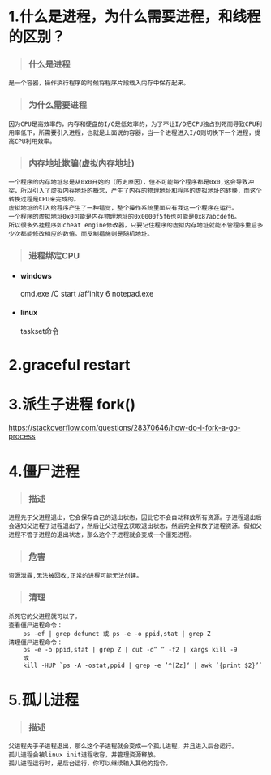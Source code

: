 # 1.什么是进程，为什么需要进程，和线程的区别？
> ### 什么是进程
    是一个容器，操作执行程序的时候将程序片段载入内存中保存起来。
> ### 为什么需要进程
    因为CPU是高效率的，内存和硬盘的I/O是低效率的，为了不让I/O把CPU独占到死而导致CPU利用率低下，所需要引入进程，也就是上面说的容器，当一个进程进入I/O则切换下一个进程，提高CPU利用效率。
> ### 内存地址欺骗(虚拟内存地址)
    一个程序的内存地址总是从0x0开始的（历史原因），但不可能每个程序都是0x0,这会导致冲突，所以引入了虚拟内存地址的概念，产生了内存的物理地址和程序的虚拟地址的转换，而这个转换过程是CPU来完成的。
    虚拟地址的引入给程序产生了一种错觉，整个操作系统里面只有我这一个程序在运行。
    一个程序的虚拟地址0x0可能是内存物理地址的0x0000f5f6也可能是0x87abcdef6。
    所以很多外挂程序如cheat engine修改器，只要记住程序的虚拟内存地址就能不管程序重启多少次都能修改相应的数值。而反制措施则是随机地址。
> ### 进程绑定CPU
* #### windows
    cmd.exe /C start /affinity 6 notepad.exe
* #### linux
    taskset命令


# 2.graceful restart

# 3.派生子进程 fork()
https://stackoverflow.com/questions/28370646/how-do-i-fork-a-go-process

# 4.僵尸进程
> ### 描述
    进程先于父进程退出，它会保存自己的退出状态，因此它不会自动释放所有资源。子进程退出后会通知父进程子进程退出了，然后让父进程去获取退出状态，然后完全释放子进程资源。假如父进程不管子进程的退出状态，那么这个子进程就会变成一个僵死进程。
> ### 危害
    资源泄露,无法被回收,正常的进程可能无法创建。
> ### 清理
    杀死它的父进程就可以了。
    查看僵尸进程命令：
        ps -ef | grep defunct 或 ps -e -o ppid,stat | grep Z
    清理僵尸进程命令：
        ps -e -o ppid,stat | grep Z | cut -d” ” -f2 | xargs kill -9
        或
        kill -HUP `ps -A -ostat,ppid | grep -e ’^[Zz]‘ | awk ’{print $2}’`

# 5.孤儿进程
> ### 描述
    父进程先于子进程退出，那么这个子进程就会变成一个孤儿进程，并且进入后台运行。
    孤儿进程会被linux init进程收容，并管理资源释放。
    孤儿进程运行时，是后台运行，你可以继续输入其他的指令。